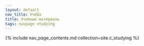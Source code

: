 ```yaml
---
layout: default
nav_title: Учёба
title: Учебные материалы
tags: navpage studying
---
```


{% include nav_page_contents.md collection=site.c_studying %}
